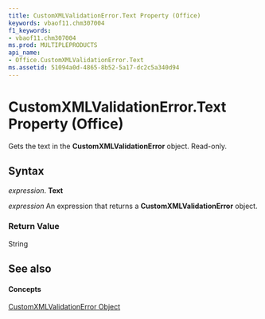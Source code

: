 ```yaml
---
title: CustomXMLValidationError.Text Property (Office)
keywords: vbaof11.chm307004
f1_keywords:
- vbaof11.chm307004
ms.prod: MULTIPLEPRODUCTS
api_name:
- Office.CustomXMLValidationError.Text
ms.assetid: 51094a0d-4865-8b52-5a17-dc2c5a340d94
---
```



# CustomXMLValidationError.Text Property (Office)

Gets the text in the  **CustomXMLValidationError** object. Read-only.


## Syntax

 _expression_. **Text**

 _expression_ An expression that returns a **CustomXMLValidationError** object.


### Return Value

String


## See also


#### Concepts


[CustomXMLValidationError Object](customxmlvalidationerror-object-office.md)

